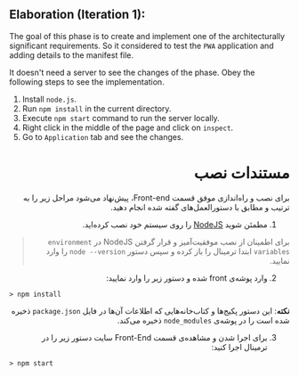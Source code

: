 ## Elaboration (Iteration 1): 
The goal of this phase is to create and implement one of the architecturally significant requirements. So it considered to test the `PWA` application and adding details to the manifest file. 

It doesn't need a server to see the changes of the phase. Obey the following steps to see the implementation.

1. Install `node.js`.
2. Run `npm install` in the current directory.
3. Execute `npm start` command to run the server locally.
4. Right click in the middle of the page and click on `inspect`. 
5. Go to `Application` tab and see the changes. 

<div dir="rtl">

# مستندات نصب

برای نصب و راه‌اندازی موفق قسمت Front-end، پیش‌نهاد می‌شود مراحل زیر را به ترتیب و مطابق با دستورالعمل‌های گفته شده انجام دهید.

1. مطمئن شوید [NodeJS](https://nodejs.org/en/download/) را روی سیستم خود نصب کرده‌اید.

> برای اطمینان از نصب موفقیت‌آمیز و قرار گرفتن NodeJS در `environment variables‍` ابتدا ترمینال را باز کرده و سپس دستور `node --version` را وارد نمایید.

2. وارد پوشه‌ی front شده و دستور زیر را وارد نمایید:

<div dir='ltr'>

```
> npm install
```
</div>

**نکته**: این دستور پکیج‌ها و کتاب‌خانه‌هایی که اطلاعات آن‌ها در فایل `package.json` ذخیره شده است را در پوشه‌ی `node_modules` ذخیره می‌کند.

3. برای اجرا شدن و مشاهده‌ی قسمت Front-End سایت دستور زیر را در ترمینال اجرا کنید:

<div dir='ltr'>

```
> npm start
```
</div>
</div>